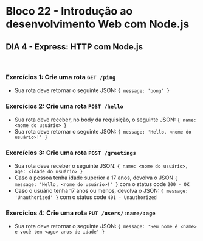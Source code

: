 # **Bloco 22 -** Introdução ao desenvolvimento Web com Node.js

## DIA 4 - Express: HTTP com Node.js

&nbsp;

### **Exercícios 1:** Crie uma rota `GET /ping`
  * Sua rota deve retornar o seguinte JSON: `{ message: 'pong' }`

### **Exercícios 2:** Crie uma rota `POST /hello`
  * Sua rota deve receber, no body da requisição, o seguinte JSON: `{ name: <nome do usuário> }`
  * Sua rota deve retornar o seguinte JSON: `{ message: 'Hello, <nome do usuário>!' }`

### **Exercícios 3:** Crie uma rota `POST /greetings`
  * Sua rota deve receber o seguinte JSON: `{ name: <nome do usuário>, age: <idade do usuário> }`
  * Caso a pessoa tenha idade superior a 17 anos, devolva o JSON `{ message: 'Hello, <nome do usuário>!' }` com o status code `200 - OK`
  * Caso o usuário tenha 17 anos ou menos, devolva o JSON: `{ message: 'Unauthorized' }` com o status code `401 - Unauthorized`

### **Exercícios 4:** Crie uma rota `PUT /users/:name/:age`
  * Sua rota deve retornar o seguinte JSON: `{ message: 'Seu nome é <name> e você tem <age> anos de idade' }`
